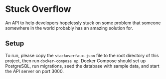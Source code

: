 # Stuck Overflow

An API to help developers hopelessly stuck on some problem that someone somewhere in the world probably has an amazing solution for.

## Setup

To run, please copy the `stackoverfaux.json` file to the root directory of this project, then run `docker-compose up`. Docker Compose should set up PostgreSQL, run migrations, seed the database with sample data, and start the API server on port 3000.
